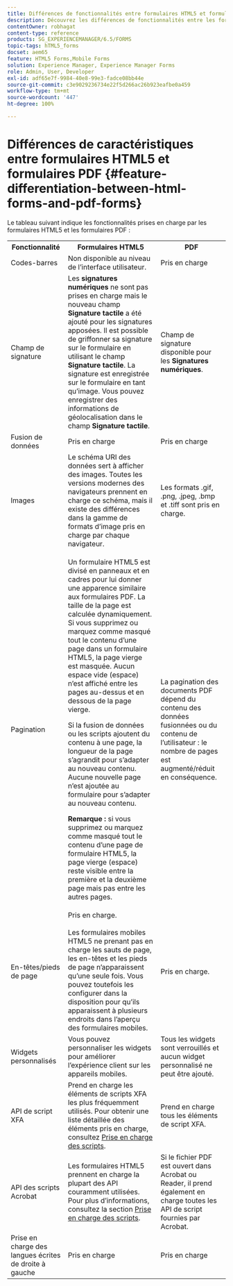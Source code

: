 ```yaml
---
title: Différences de fonctionnalités entre formulaires HTML5 et formulaires PDF
description: Découvrez les différences de fonctionnalités entre les formulaires HTML5 et les formulaires PDF.
contentOwner: robhagat
content-type: reference
products: SG_EXPERIENCEMANAGER/6.5/FORMS
topic-tags: hTML5_forms
docset: aem65
feature: HTML5 Forms,Mobile Forms
solution: Experience Manager, Experience Manager Forms
role: Admin, User, Developer
exl-id: adf65e7f-9984-40e8-99e3-fadce08bb44e
source-git-commit: c3e9029236734e22f5d266ac26b923eafbe0a459
workflow-type: tm+mt
source-wordcount: '447'
ht-degree: 100%

---
```


# Différences de caractéristiques entre formulaires HTML5 et formulaires PDF {#feature-differentiation-between-html-forms-and-pdf-forms}

Le tableau suivant indique les fonctionnalités prises en charge par les formulaires HTML5 et les formulaires PDF :

<table>
 <tbody>
  <tr>
   <th>Fonctionnalité</th>
   <th>Formulaires HTML5</th>
   <th>PDF</th>
  </tr>
  <tr>
   <td>Codes-barres<br /> </td>
   <td>Non disponible au niveau de l’interface utilisateur. </td>
   <td>Pris en charge</td>
  </tr>
  <tr>
   <td>Champ de signature<br /> </td>
   <td>Les <strong>signatures numériques</strong> ne sont pas prises en charge mais le nouveau champ <strong>Signature tactile</strong> a été ajouté pour les signatures apposées. Il est possible de griffonner sa signature sur le formulaire en utilisant le champ <strong>Signature tactile</strong>. La signature est enregistrée sur le formulaire en tant qu’image. Vous pouvez enregistrer des informations de géolocalisation dans le champ <strong>Signature tactile</strong>.</td>
   <td>Champ de signature disponible pour les <strong>Signatures numériques</strong>.</td>
  </tr>
  <tr>
   <td>Fusion de données</td>
   <td>Pris en charge</td>
   <td>Pris en charge</td>
  </tr>
  <tr>
   <td>Images</td>
   <td>Le schéma URI des données sert à afficher des images. Toutes les versions modernes des navigateurs prennent en charge ce schéma, mais il existe des différences dans la gamme de formats d’image pris en charge par chaque navigateur.<br /> </td>
   <td>Les formats .gif, .png, .jpeg, .bmp et .tiff sont pris en charge.</td>
  </tr>
  <tr>
   <td>Pagination<br /> </td>
   <td><p>Un formulaire HTML5 est divisé en panneaux et en cadres pour lui donner une apparence similaire aux formulaires PDF. La taille de la page est calculée dynamiquement. Si vous supprimez ou marquez comme masqué tout le contenu d’une page dans un formulaire HTML5, la page vierge est masquée. Aucun espace vide (espace) n’est affiché entre les pages au-dessus et en dessous de la page vierge.</p> <p>Si la fusion de données ou les scripts ajoutent du contenu à une page, la longueur de la page s’agrandit pour s’adapter au nouveau contenu. Aucune nouvelle page n’est ajoutée au formulaire pour s’adapter au nouveau contenu. </p> <p><strong>Remarque :</strong> si vous supprimez ou marquez comme masqué tout le contenu d’une page de formulaire HTML5, la page vierge (espace) reste visible entre la première et la deuxième page mais pas entre les autres pages.</p> </td>
   <td>La pagination des documents PDF dépend du contenu des données fusionnées ou du contenu de l’utilisateur : le nombre de pages est augmenté/réduit en conséquence.</td>
  </tr>
  <tr>
   <td>En-têtes/pieds de page </td>
   <td>Pris en charge. <br /> <br /> Les formulaires mobiles HTML5 ne prenant pas en charge les sauts de page, les en-têtes et les pieds de page n’apparaissent qu’une seule fois. Vous pouvez toutefois les configurer dans la disposition pour qu’ils apparaissent à plusieurs endroits dans l’aperçu des formulaires mobiles.<br /> </td>
   <td>Pris en charge.</td>
  </tr>
  <tr>
   <td>Widgets personnalisés</td>
   <td>Vous pouvez personnaliser les widgets pour améliorer l’expérience client sur les appareils mobiles.<br /> </td>
   <td>Tous les widgets sont verrouillés et aucun widget personnalisé ne peut être ajouté.<br /> </td>
  </tr>
  <tr>
   <td>API de script XFA</td>
   <td>Prend en charge les éléments de scripts XFA les plus fréquemment utilisés. Pour obtenir une liste détaillée des éléments pris en charge, consultez <a href="/help/forms/using/scripting-support.md">Prise en charge des scripts</a>.</td>
   <td>Prend en charge tous les éléments de script XFA.</td>
  </tr>
  <tr>
   <td>API des scripts Acrobat </td>
   <td>Les formulaires HTML5 prennent en charge la plupart des API couramment utilisées. Pour plus d’informations, consultez la section <a href="/help/forms/using/scripting-support.md">Prise en charge des scripts</a>.</td>
   <td>Si le fichier PDF est ouvert dans Acrobat ou Reader, il prend également en charge toutes les API de script fournies par Acrobat.</td>
  </tr>
  <tr>
   <td>Prise en charge des langues écrites de droite à gauche </td>
   <td>Pris en charge</td>
   <td>Pris en charge</td>
  </tr>
 </tbody>
</table>

<!--Follow the best practices to enable a form template for HTML5 renditions and ensure that the behavior and appearance of HTML5 forms and XFA-based PDF is consistent. For detailed list of best practices, see [Best practices to design an HTML5 form.](/help/forms/using/best-practices-design-html5-forms.md)-->
